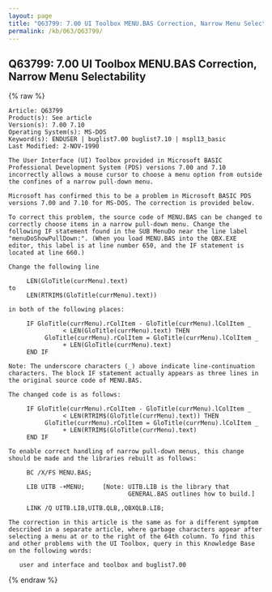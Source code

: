 ```yaml
---
layout: page
title: "Q63799: 7.00 UI Toolbox MENU.BAS Correction, Narrow Menu Selectability"
permalink: /kb/063/Q63799/
---
```


## Q63799: 7.00 UI Toolbox MENU.BAS Correction, Narrow Menu Selectability

{% raw %}

	Article: Q63799
	Product(s): See article
	Version(s): 7.00 7.10
	Operating System(s): MS-DOS
	Keyword(s): ENDUSER | buglist7.00 buglist7.10 | mspl13_basic
	Last Modified: 2-NOV-1990
	
	The User Interface (UI) Toolbox provided in Microsoft BASIC
	Professional Development System (PDS) versions 7.00 and 7.10
	incorrectly allows a mouse cursor to choose a menu option from outside
	the confines of a narrow pull-down menu.
	
	Microsoft has confirmed this to be a problem in Microsoft BASIC PDS
	versions 7.00 and 7.10 for MS-DOS. The correction is provided below.
	
	To correct this problem, the source code of MENU.BAS can be changed to
	correctly choose items in a narrow pull-down menu. Change the
	following IF statement found in the SUB MenuDo near the line label
	"menuDoShowPullDown:". (When you load MENU.BAS into the QBX.EXE
	editor, this label is at line number 650, and the IF statement is
	located at line 660.)
	
	Change the following line
	
	     LEN(GloTitle(currMenu).text)
	to
	     LEN(RTRIM$(GloTitle(currMenu).text))
	
	in both of the following places:
	
	     IF GloTitle(currMenu).rColItem - GloTitle(currMenu).lColItem _
	               < LEN(GloTitle(currMenu).text) THEN
	          GloTitle(currMenu).rColItem = GloTitle(currMenu).lColItem _
	               + LEN(GloTitle(currMenu).text)
	     END IF
	
	Note: The underscore characters (_) above indicate line-continuation
	characters. The block IF statement actually appears as three lines in
	the original source code of MENU.BAS.
	
	The changed code is as follows:
	
	     IF GloTitle(currMenu).rColItem - GloTitle(currMenu).lColItem _
	               < LEN(RTRIM$(GloTitle(currMenu).text)) THEN
	          GloTitle(currMenu).rColItem = GloTitle(currMenu).lColItem _
	               + LEN(RTRIM$(GloTitle(currMenu).text)
	     END IF
	
	To enable correct handling of narrow pull-down menus, this change
	should be made and the libraries rebuilt as follows:
	
	     BC /X/FS MENU.BAS;
	
	     LIB UITB -+MENU;     [Note: UITB.LIB is the library that
	                                 GENERAL.BAS outlines how to build.]
	
	     LINK /Q UITB.LIB,UITB.QLB,,QBXQLB.LIB;
	
	The correction in this article is the same as for a different symptom
	described in a separate article, where garbage characters appear after
	selecting a menu at or to the right of the 64th column. To find this
	and other problems with the UI Toolbox, query in this Knowledge Base
	on the following words:
	
	   user and interface and toolbox and buglist7.00

{% endraw %}
